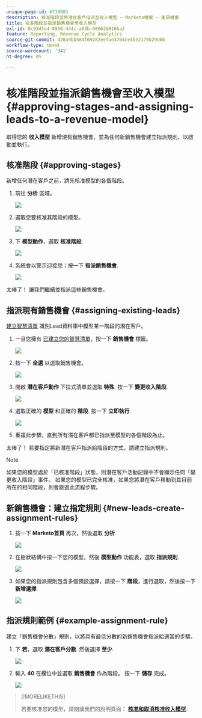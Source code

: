 ```yaml
---
unique-page-id: 4718683
description: 核准階段並將潛在客戶指派至收入模型 — Marketo檔案 — 產品檔案
title: 核准階段並指派銷售機會至收入模型
exl-id: 0c93dfe4-8950-444c-a65b-080620816ba2
feature: Reporting, Revenue Cycle Analytics
source-git-commit: d20a9bb584f69282eefae3704ce4be2179b29d0b
workflow-type: tm+mt
source-wordcount: '341'
ht-degree: 0%

---
```


# 核准階段並指派銷售機會至收入模型 {#approving-stages-and-assigning-leads-to-a-revenue-model}

取得您的 **收入模型** 新增現有銷售機會，並為任何新銷售機會建立指派規則，以啟動並執行。

## 核准階段 {#approving-stages}

新增任何潛在客戶之前，請先核准模型的各個階段。

1. 前往 **分析** 區域。

   ![](assets/image2015-4-28-17-3a8-3a8.png)

1. 選取您要核准其階段的模型。

   ![](assets/image2015-4-28-17-3a10-3a3.png)

1. 下 **模型動作**，選取 **核准階段**.

   ![](assets/image2015-4-28-17-3a12-3a37.png)

1. 系統會以警示迎接您；按一下 **指派銷售機會**.

   ![](assets/image2015-4-28-17-3a5-3a39.png)

太棒了！ 讓我們繼續並指派這些銷售機會。

## 指派現有銷售機會 {#assigning-existing-leads}

[建立智慧清單](/help/marketo/product-docs/core-marketo-concepts/smart-lists-and-static-lists/creating-a-smart-list/create-a-smart-list.md) 識別Lead資料庫中模型某一階段的潛在客戶。

1. 一旦您擁有 [已建立您的智慧清單](/help/marketo/product-docs/core-marketo-concepts/smart-lists-and-static-lists/creating-a-smart-list/create-a-smart-list.md)，按一下 **銷售機會** 標籤。

   ![](assets/image2015-4-29-11-3a37-3a30.png)

1. 按一下 **全選** 以選取銷售機會。

   ![](assets/image2015-4-29-11-3a39-3a39.png)

1. 開啟 **潛在客戶動作** 下拉式清單並選取 **特殊**. 按一下 **變更收入階段**.

   ![](assets/image2015-4-29-11-3a40-3a38.png)

1. 選取正確的 **模型** 和正確的 **階段**. 按一下 **立即執行**.

   ![](assets/image2015-4-29-11-3a43-3a41.png)

1. 重複此步驟，直到所有潛在客戶都已指派至模型的各個階段為止。

太棒了！ 若要指定將新潛在客戶指派給階段的方式，請建立指派規則。

>[!NOTE]
>
>如果您的模型處於「已核准階段」狀態，則潛在客戶活動記錄中不會顯示任何「變更收入階段」事件。 如果您的模型已完全核准，如果您將潛在客戶移動到其目前所在的相同階段，則會跳過此流程步驟。

## 新銷售機會：建立指定規則  {#new-leads-create-assignment-rules}

1. 按一下 **Marketo首頁** 再次，然後選取 **分析**.

   ![](assets/image2015-4-28-17-3a8-3a8.png)

1. 在樹狀結構中按一下您的模型，然後 **模型動作** 功能表，選取 **指派規則**.

   ![](assets/image2015-4-29-11-3a52-3a17.png)

1. 如果您的指派規則包含多個預設選擇，請按一下 **階段**，進行選取，然後按一下 **新增選擇**.

   ![](assets/image2015-4-29-12-3a5-3a46.png)

## 指派規則範例 {#example-assignment-rule}

建立「銷售機會分數」規則，以將具有最低分數的新銷售機會指派給適當的步驟。

1. 下 **若**，選取 **潛在客戶分數**. 然後選擇 **至少**.

   ![](assets/image2015-4-29-13-3a27-3a8.png)

1. 輸入 **40** 在欄位中並選取 **銷售機會** 作為階段。 按一下 **儲存** 完成。

   ![](assets/image2015-4-29-14-3a4-3a23.png)

>[!MORELIKETHIS]
>
>若要核准您的模型，請閱讀我們的說明頁面： **[核准和取消核准收入模型](/help/marketo/product-docs/reporting/revenue-cycle-analytics/revenue-cycle-models/approve-unapprove-a-revenue-model.md)**.
